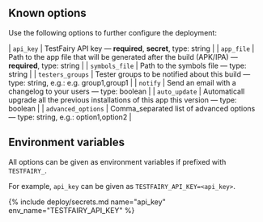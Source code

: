 ## Known options

Use the following options to further configure the deployment:

| `api_key` | TestFairy API key &mdash; **required**, **secret**, type: string |
| `app_file` | Path to the app file that will be generated after the build (APK/IPA) &mdash; **required**, type: string |
| `symbols_file` | Path to the symbols file &mdash; type: string |
| `testers_groups` | Tester groups to be notified about this build &mdash; type: string, e.g.: e.g. group1,group1 |
| `notify` | Send an email with a changelog to your users &mdash; type: boolean |
| `auto_update` | Automaticall upgrade all the previous installations of this app this version &mdash; type: boolean |
| `advanced_options` | Comma_separated list of advanced options &mdash; type: string, e.g.: option1,option2 |

## Environment variables

All options can be given as environment variables if prefixed with `TESTFAIRY_`.

For example, `api_key` can be given as `TESTFAIRY_API_KEY=<api_key>`.

{% include deploy/secrets.md name="api_key" env_name="TESTFAIRY_API_KEY" %}
